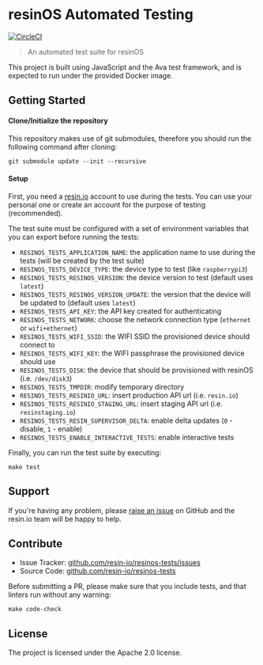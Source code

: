 resinOS Automated Testing
=========================

[![CircleCI](https://circleci.com/gh/resin-io/resinos-tests/tree/master.svg?style=svg&circle-token=f7e1e5220b3f5864c9821b2f39a84a1a50d5a2c9)](https://circleci.com/gh/resin-io/resinos-tests/tree/master)

> An automated test suite for resinOS

This project is built using JavaScript and the Ava test framework, and is
expected to run under the provided Docker image.

Getting Started
---------------

#### Clone/Initialize the repository

This repository makes use of git submodules, therefore you should run the following command after cloning:

```
git submodule update --init --recursive
```

#### Setup

First, you need a [resin.io](https://resin.io/) account to use during the tests. You can use your
personal one or create an account for the purpose of testing (recommended).

The test suite must be configured with a set of environment variables that you
can export before running the tests:

- `RESINOS_TESTS_APPLICATION_NAME`: the application name to use during the
  tests (will be created by the test suite)
- `RESINOS_TESTS_DEVICE_TYPE`: the device type to test (like `raspberrypi3`)
- `RESINOS_TESTS_RESINOS_VERSION`: the device version to test (default uses `latest`)
- `RESINOS_TESTS_RESINOS_VERSION_UPDATE`: the version that the device will be updated to (default uses `latest`)
- `RESINOS_TESTS_API_KEY`: the API key created for authenticating
- `RESINOS_TESTS_NETWORK`: choose the network connection type (`ethernet` or `wifi+ethernet`)
- `RESINOS_TESTS_WIFI_SSID`: the WIFI SSID the provisioned device should connect to
- `RESINOS_TESTS_WIFI_KEY`: the WIFI passphrase the provisioned device should use
- `RESINOS_TESTS_DISK`: the device that should be provisioned with resinOS (i.e. `/dev/disk3`)
- `RESINOS_TESTS_TMPDIR`: modify temporary directory
- `RESINOS_TESTS_RESINIO_URL`: insert production API url (i.e. `resin.io`)
- `RESINOS_TESTS_RESINIO_STAGING_URL`: insert staging API url (i.e. `resinstaging.io`)
- `RESINOS_TESTS_RESIN_SUPERVISOR_DELTA`: enable delta updates (`0` - disable, `1` - enable)
- `RESINOS_TESTS_ENABLE_INTERACTIVE_TESTS`: enable interactive tests

Finally, you can run the test suite by executing:

```
make test
```

Support
-------

If you're having any problem, please [raise an issue][newissue] on GitHub and
the resin.io team will be happy to help.

Contribute
----------

- Issue Tracker: [github.com/resin-io/resinos-tests/issues][issues]
- Source Code: [github.com/resin-io/resinos-tests][source]

Before submitting a PR, please make sure that you include tests, and that
linters run without any warning:

```
make code-check
```

License
-------

The project is licensed under the Apache 2.0 license.

[issues]: https://github.com/resin-io/resinos-tests/issues
[newissue]: https://github.com/resin-io/resinos-tests/issues/new
[source]: https://github.com/resin-io/resinos-tests
